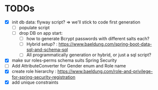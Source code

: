 # TODOs

- [x] init db data: flyway script? => we'll stick to code first generation
    - [ ] populate script
    - [ ] drop DB on app start:
        - [ ] how to generate Bcrypt passwords with different salts each?
        - [ ] Hybrid setup? : https://www.baeldung.com/spring-boot-data-sql-and-schema-sql
        - [ ] All programmatically generation or hybrid, or just a sql script?
- [x] make sur roles-perms schema suits Spring Security
- [ ] Add AttributeConverter for Gender enum and Role name
- [x] create role hierarchy : https://www.baeldung.com/role-and-privilege-for-spring-security-registration
- [x] add unique constraints